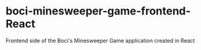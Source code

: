 # boci-minesweeper-game-frontend-React
Frontend side of the Boci's Minesweeper Game application created in React

